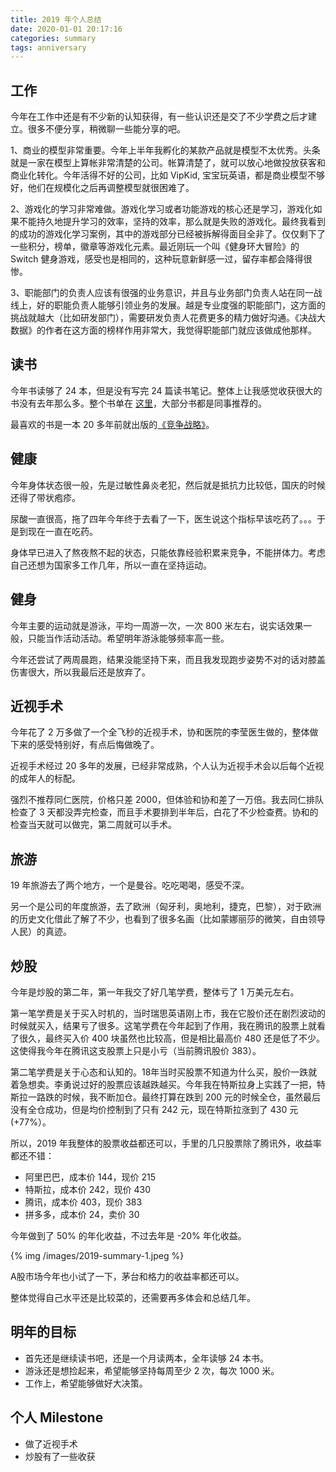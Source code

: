 ```yaml
---
title: 2019 年个人总结
date: 2020-01-01 20:17:16
categories: summary
tags: anniversary
---
```


## 工作

今年在工作中还是有不少新的认知获得，有一些认识还是交了不少学费之后才建立。很多不便分享，稍微聊一些能分享的吧。

1、商业的模型非常重要。今年上半年我孵化的某款产品就是模型不太优秀。头条就是一家在模型上算帐非常清楚的公司。帐算清楚了，就可以放心地做投放获客和商业化转化。今年活得不好的公司，比如 VipKid, 宝宝玩英语，都是商业模型不够好，他们在规模化之后再调整模型就很困难了。

2、游戏化的学习非常难做。游戏化学习或者功能游戏的核心还是学习，游戏化如果不能持久地提升学习的效率，坚持的效率，那么就是失败的游戏化。最终我看到的成功的游戏化学习案例，其中的游戏部分已经被拆解得面目全非了。仅仅剩下了一些积分，榜单，徽章等游戏化元素。最近刚玩一个叫《健身环大冒险》的 Switch 健身游戏，感受也是相同的，这种玩意新鲜感一过，留存率都会降得很惨。

3、职能部门的负责人应该有很强的业务意识，并且与业务部门负责人站在同一战线上，好的职能负责人能够引领业务的发展。越是专业度强的职能部门，这方面的挑战就越大（比如研发部门），需要研发负责人花费更多的精力做好沟通。《决战大数据》的作者在这方面的榜样作用非常大，我觉得职能部门就应该做成他那样。

## 读书

今年书读够了 24 本，但是没有写完 24 篇读书笔记。整体上让我感觉收获很大的书没有去年那么多。整个书单在 [这里](https://mp.weixin.qq.com/s/UC3Gil1lADTX1eQBa_roHg)，大部分书都是同事推荐的。

最喜欢的书是一本 20 多年前就出版的[《竞争战略》](https://mp.weixin.qq.com/s?__biz=MjM5NTIyNTUyMQ==&mid=2709546194&idx=1&sn=3885e98cd33dc22e76bd3edb27ede70f&chksm=828f0e0cb5f8871a38b791963b5b4cba424b777b122434b78ceb024c297a208f1b29be2e51db&token=79246065&lang=zh_CN&scene=21#wechat_redirect)。

## 健康

今年身体状态很一般，先是过敏性鼻炎老犯，然后就是抵抗力比较低，国庆的时候还得了带状疱疹。

尿酸一直很高，拖了四年今年终于去看了一下，医生说这个指标早该吃药了。。。于是到现在一直在吃药。

身体早已进入了熬夜熬不起的状态，只能依靠经验积累来竞争，不能拼体力。考虑自己还想为国家多工作几年，所以一直在坚持运动。

## 健身

今年主要的运动就是游泳，平均一周游一次，一次 800 米左右，说实话效果一般，只能当作活动活动。希望明年游泳能够频率高一些。

今年还尝试了两周晨跑，结果没能坚持下来，而且我发现跑步姿势不对的话对膝盖伤害很大，所以我最后还是放弃了。

## 近视手术

今年花了 2 万多做了一个全飞秒的近视手术，协和医院的李莹医生做的，整体做下来的感受特别好，有点后悔做晚了。

近视手术经过 20 多年的发展，已经非常成熟，个人认为近视手术会以后每个近视的成年人的标配。

强烈不推荐同仁医院，价格只差 2000，但体验和协和差了一万倍。我去同仁排队检查了 3 天都没弄完检查，而且手术要排到半年后，白花了不少检查费。协和的检查当天就可以做完，第二周就可以手术。

## 旅游

19 年旅游去了两个地方，一个是曼谷。吃吃喝喝，感受不深。

另一个是公司的年度旅游，去了欧洲（匈牙利，奥地利，捷克，巴黎），对于欧洲的历史文化借此了解了不少，也看到了很多名画（比如蒙娜丽莎的微笑，自由领导人民）的真迹。

## 炒股

今年是炒股的第二年，第一年我交了好几笔学费，整体亏了 1 万美元左右。

第一笔学费是关于买入时机的，当时瑞思英语刚上市，我在它股价还在剧烈波动的时候就买入，结果亏了很多。这笔学费在今年起到了作用，我在腾讯的股票上就看了很久，最终买入价 400 块虽然也比较高，但是相比最高价 480 还是低了不少。这使得我今年在腾讯这支股票上只是小亏（当前腾讯股价 383）。

第二笔学费是关于心态和认知的。18年当时买股票不知道为什么买，股价一跌就着急想卖。李勇说过好的股票应该越跌越买。今年我在特斯拉身上实践了一把，特斯拉一路跌的时候，我不断加仓。最终打算在跌到 200 元的时候全仓，虽然最后没有全仓成功，但是均价控制到了只有 242 元，现在特斯拉涨到了 430 元 (+77%）。

所以，2019 年我整体的股票收益都还可以，手里的几只股票除了腾讯外，收益率都还不错：

 - 阿里巴巴，成本价 144，现价 215
 - 特斯拉，成本价 242，现价 430
 - 腾讯，成本价 403，现价 383
 - 拼多多，成本价 24，卖价 30

今年做到了 50% 的年化收益，不过去年是 -20% 年化收益。

{% img /images/2019-summary-1.jpeg %}

A股市场今年也小试了一下，茅台和格力的收益率都还可以。

整体觉得自己水平还是比较菜的，还需要再多体会和总结几年。

## 明年的目标

 * 首先还是继续读书吧，还是一个月读两本，全年读够 24 本书。
 * 游泳还是想捡起来，希望能够坚持每周至少 2 次，每次 1000 米。
 * 工作上，希望能够做好大决策。


## 个人 Milestone

 * 做了近视手术
 * 炒股有了一些收获










